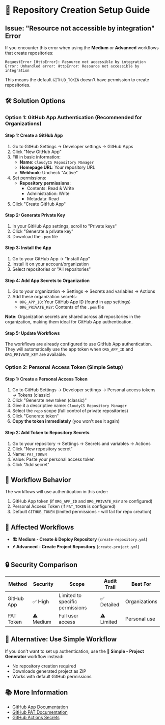 # 🔐 Repository Creation Setup Guide

## Issue: "Resource not accessible by integration" Error

If you encounter this error when using the **Medium** or **Advanced** workflows that create repositories:

```
RequestError [HttpError]: Resource not accessible by integration
Error: Unhandled error: HttpError: Resource not accessible by integration
```

This means the default `GITHUB_TOKEN` doesn't have permission to create repositories.

## 🛠️ Solution Options

### Option 1: GitHub App Authentication (Recommended for Organizations)

#### Step 1: Create a GitHub App

1. Go to GitHub Settings → Developer settings → GitHub Apps
2. Click "New GitHub App"
3. Fill in basic information:
   - **Name**: `CloudyCS Repository Manager`
   - **Homepage URL**: Your repository URL
   - **Webhook**: Uncheck "Active"
4. Set permissions:
   - **Repository permissions**:
     - Contents: Read & Write
     - Administration: Write
     - Metadata: Read
5. Click "Create GitHub App"

#### Step 2: Generate Private Key

1. In your GitHub App settings, scroll to "Private keys"
2. Click "Generate a private key"
3. Download the `.pem` file

#### Step 3: Install the App

1. Go to your GitHub App → "Install App"
2. Install it on your account/organization
3. Select repositories or "All repositories"

#### Step 4: Add App Secrets to Organization

1. Go to your organization → Settings → Secrets and variables → Actions
2. Add these organization secrets:
   - `ORG_APP_ID`: Your GitHub App ID (found in app settings)
   - `ORG_PRIVATE_KEY`: Contents of the `.pem` file

**Note:** Organization secrets are shared across all repositories in the organization, making them ideal for GitHub App authentication.

#### Step 5: Update Workflows

The workflows are already configured to use GitHub App authentication. They will automatically use the app token when `ORG_APP_ID` and `ORG_PRIVATE_KEY` are available.

### Option 2: Personal Access Token (Simple Setup)

#### Step 1: Create a Personal Access Token

1. Go to GitHub Settings → Developer settings → Personal access tokens → Tokens (classic)
2. Click "Generate new token (classic)"
3. Give it a descriptive name: `CloudyCS Repository Manager`
4. Select the `repo` scope (full control of private repositories)
5. Click "Generate token"
6. **Copy the token immediately** (you won't see it again)

#### Step 2: Add Token to Repository Secrets

1. Go to your repository → Settings → Secrets and variables → Actions
2. Click "New repository secret"
3. Name: `PAT_TOKEN`
4. Value: Paste your personal access token
5. Click "Add secret"

## 🎯 Workflow Behavior

The workflows will use authentication in this order:
1. GitHub App token (if `ORG_APP_ID` and `ORG_PRIVATE_KEY` are configured)
2. Personal Access Token (if `PAT_TOKEN` is configured)  
3. Default `GITHUB_TOKEN` (limited permissions - will fail for repo creation)

## 🎯 Affected Workflows

- **🏗️ Medium - Create & Deploy Repository** (`create-repository.yml`)
- **⚡ Advanced - Create Project Repository** (`create-project.yml`)

## 🔒 Security Comparison

| Method | Security | Scope | Audit Trail | Best For |
|--------|----------|-------|-------------|----------|
| GitHub App | ✅ High | Limited to specific permissions | ✅ Detailed | Organizations |
| PAT Token | ⚠️ Medium | Full user access | ⚠️ Limited | Personal use |

## 🚀 Alternative: Use Simple Workflow

If you don't want to set up authentication, use the **🚀 Simple - Project Generator** workflow instead:
- No repository creation required
- Downloads generated project as ZIP
- Works with default GitHub permissions

## 📚 More Information

- [GitHub App Documentation](https://docs.github.com/en/apps/creating-github-apps)
- [GitHub PAT Documentation](https://docs.github.com/en/authentication/keeping-your-account-and-data-secure/creating-a-personal-access-token)
- [GitHub Actions Secrets](https://docs.github.com/en/actions/security-guides/encrypted-secrets)
